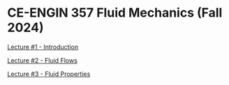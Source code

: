 # CE-ENGIN 357 Fluid Mechanics (Fall 2024)

[Lecture #1 - Introduction](https://kandread.github.io/cee357/01_introduction.html)

[Lecture #2 - Fluid Flows](https://kandread.github.io/cee357/02_fluid_flows.html)

[Lecture #3 - Fluid Properties](https://kandread.github.io/cee357/02_fluid_properties.html)
